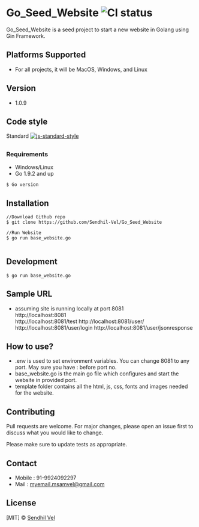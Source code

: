 # Go_Seed_Website ![CI status](https://img.shields.io/badge/build-passing-brightgreen.svg)

Go_Seed_Website is a seed project to start a new website in Golang using Gin Framework.

## Platforms Supported
* For all projects, it will be MacOS, Windows, and Linux
## Version
* 1.0.9

## Code style
Standard [![js-standard-style](https://img.shields.io/badge/code%20style-standard-brightgreen.svg?style=flat)](https://github.com/feross/standard)

## 

### Requirements
* Windows/Linux
* Go 1.9.2 and up

`$ Go version`

## Installation

```
//Download Github repo
$ git clone https://github.com/Sendhil-Vel/Go_Seed_Website

//Run Website
$ go run base_website.go


```

## Development
```
$ go run base_website.go
```
## Sample URL
* assuming site is running locally at port 8081<br/>
http://localhost:8081<br/>
http://localhost:8081/test
http://localhost:8081/user/
http://localhost:8081/user/login
http://localhost:8081/user/jsonresponse

## How to use?
* .env is used to set environment variables. You can change 8081 to any port. May sure you have : before port no.
* base_website.go is the main go file which configures and start the website in provided port.
* template folder contains all the html, js, css, fonts and images needed for the website.

## Contributing
Pull requests are welcome. For major changes, please open an issue first to discuss what you would like to change.

Please make sure to update tests as appropriate.

## Contact
* Mobile : 91-9924092297
* Mail : [myemail.msamvel@gmail.com](Mail:myemail.msamvel@gmail.com)
## License
[MIT] © [Sendhil Vel](Mail:myemail.msamvel@gmail.com)